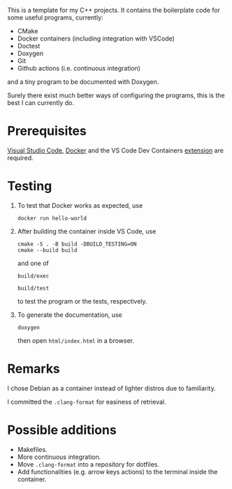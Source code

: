 This is a template for my C++ projects.
It contains the boilerplate code for some useful programs, currently:
- CMake
- Docker containers (including integration with VSCode)
- Doctest
- Doxygen
- Git
- Github actions (i.e. continuous integration)

and a tiny program to be documented with Doxygen.

Surely there exist much better ways of configuring the programs, this is the best I can currently do.

# Prerequisites

[Visual Studio Code](https://code.visualstudio.com/), [Docker](https://www.docker.com/) and the VS Code Dev Containers [extension](vscode:extension/ms-vscode-remote.remote-containers) are required.

# Testing

1. To test that Docker works as expected, use
    ```
    docker run hello-world
    ```
2. After building the container inside VS Code, use
    ```
    cmake -S . -B build -DBUILD_TESTING=ON
    cmake --build build
    ```
    and one of
    ```
    build/exec
    ```
    ```
    build/test
    ```
    to test the program or the tests, respectively.

3. To generate the documentation, use
    ```
    doxygen
    ```
    then open `html/index.html` in a browser.

# Remarks

I chose Debian as a container instead of lighter distros due to familiarity.

I committed the `.clang-format` for easiness of retrieval.

# Possible additions

- Makefiles.
- More continuous integration.
- Move `.clang-format` into a repository for dotfiles.
- Add functionalities (e.g. arrow keys actions) to the terminal inside the container.
